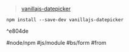 >[vanillajs-datepicker](https://mymth.github.io/vanillajs-datepicker/#/?id=other-frameworks)
```shell
npm install --save-dev vanillajs-datepicker 
```

^e804de

#node/npm #js/module #bs/form #from
